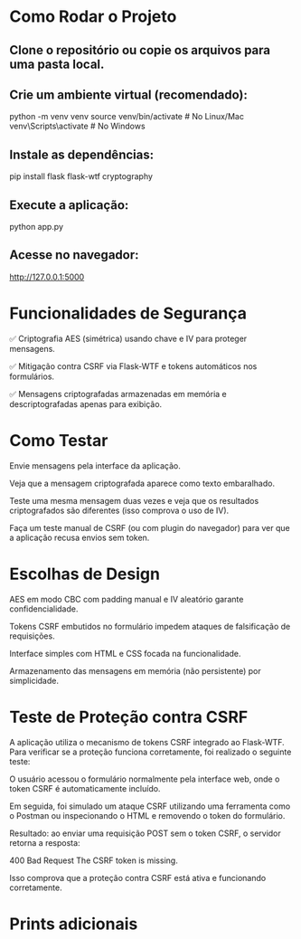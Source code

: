 # Como Rodar o Projeto

## Clone o repositório ou copie os arquivos para uma pasta local.
## Crie um ambiente virtual (recomendado):

python -m venv venv
source venv/bin/activate  # No Linux/Mac
venv\Scripts\activate     # No Windows

## Instale as dependências:

pip install flask flask-wtf cryptography

## Execute a aplicação:

python app.py

## Acesse no navegador:

http://127.0.0.1:5000

# Funcionalidades de Segurança

✅ Criptografia AES (simétrica) usando chave e IV para proteger mensagens.

✅ Mitigação contra CSRF via Flask-WTF e tokens automáticos nos formulários.

✅ Mensagens criptografadas armazenadas em memória e descriptografadas apenas para exibição.

# Como Testar

Envie mensagens pela interface da aplicação.

Veja que a mensagem criptografada aparece como texto embaralhado.

Teste uma mesma mensagem duas vezes e veja que os resultados criptografados são diferentes (isso comprova o uso de IV).

Faça um teste manual de CSRF (ou com plugin do navegador) para ver que a aplicação recusa envios sem token.

# Escolhas de Design

AES em modo CBC com padding manual e IV aleatório garante confidencialidade.

Tokens CSRF embutidos no formulário impedem ataques de falsificação de requisições.

Interface simples com HTML e CSS focada na funcionalidade.

Armazenamento das mensagens em memória (não persistente) por simplicidade.

# Teste de Proteção contra CSRF

A aplicação utiliza o mecanismo de tokens CSRF integrado ao Flask-WTF. Para verificar se a proteção funciona corretamente, foi realizado o seguinte teste:

O usuário acessou o formulário normalmente pela interface web, onde o token CSRF é automaticamente incluído.

Em seguida, foi simulado um ataque CSRF utilizando uma ferramenta como o Postman ou inspecionando o HTML e removendo o token do formulário.

Resultado: ao enviar uma requisição POST sem o token CSRF, o servidor retorna a resposta:

400 Bad Request
The CSRF token is missing.

Isso comprova que a proteção contra CSRF está ativa e funcionando corretamente.

# Prints adicionais